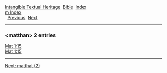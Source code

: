 [Intangible Textual Heritage](../../index)  [Bible](../index) 
[Index](index)   
[m Index](_m_)  
  [Previous](c07208)  [Next](c07210) 

------------------------------------------------------------------------

### &lt;matthan&gt; 2 entries

[Mat 1:15](../kjv/mat001.htm#015)  
[Mat 1:15](../kjv/mat001.htm#015)  

------------------------------------------------------------------------

[Next: matthat (2)](c07210)
